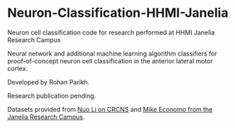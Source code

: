 # Neuron-Classification-HHMI-Janelia
Neuron cell classification code for research performed at HHMI Janelia Research Campus

Neural network and additional machine learning algorithm classifiers for proof-of-concept neuron cell classification in the anterior lateral motor cortex.

Developed by Rohan Parikh.

Research publication pending.

Datasets provided from [Nuo Li on CRCNS](https://crcns.org/data-sets/motor-cortex/alm-1) and [Mike Economo from the Janelia Research Campus](https://www.dropbox.com/sh/r7qeqg1lknk9793/AACUesiku1tt0ofjBJBn_LPJa?dl=0).
